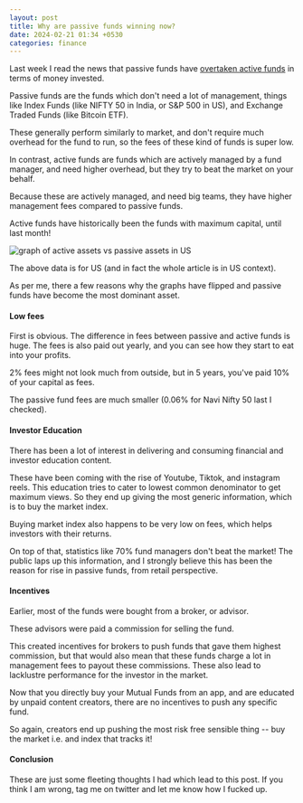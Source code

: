 ```yaml
---
layout: post
title: Why are passive funds winning now?
date: 2024-02-21 01:34 +0530
categories: finance
---
```


Last week I read the news that passive funds have [overtaken active funds](https://www.morningstar.com/funds/recovery-us-fund-flows-was-weak-2023) in terms of money invested.

Passive funds are the funds which don't need a lot of management, things like Index Funds (like NIFTY 50 in India, or S&P 500 in US), and Exchange Traded Funds (like Bitcoin ETF).

These generally perform similarly to market, and don't require much overhead for the fund to run, so the fees of these kind of funds is super low.

In contrast, active funds are funds which are actively managed by a fund manager, and need higher overhead, but they try to beat the market on your behalf.

Because these are actively managed, and need big teams, they have higher management fees compared to passive funds.

Active funds have historically been the funds with maximum capital, until last month!

![graph of active assets vs passive assets in US](https://i.imgur.com/7Ls0iGA.jpeg)

The above data is for US (and in fact the whole article is in US context).

As per me, there a few reasons why the graphs have flipped and passive funds have become the most dominant asset.

#### Low fees

First is obvious. The difference in fees between passive and active funds is huge. The fees is also paid out yearly, and you can see how they start to eat into your profits.

2% fees might not look much from outside, but in 5 years, you've paid 10% of your capital as fees.

The passive fund fees are much smaller (0.06% for Navi Nifty 50 last I checked).

#### Investor Education

There has been a lot of interest in delivering and consuming financial and investor education content.

These have been coming with the rise of Youtube, Tiktok, and instagram reels. This education tries to cater to lowest common denominator to get maximum views. So they end up giving the most generic information, which is to buy the market index.

Buying market index also happens to be very low on fees, which helps investors with their returns.

On top of that, statistics like 70% fund managers don't beat the market! The public laps up this information, and I strongly believe this has been the reason for rise in passive funds, from retail perspective.

#### Incentives

Earlier, most of the funds were bought from a broker, or advisor.

These advisors were paid a commission for selling the fund.

This created incentives for brokers to push funds that gave them highest commission, but that would also mean that these funds charge a lot in management fees to payout these commissions. These also lead to lacklustre performance for the investor in the market.

Now that you directly buy your Mutual Funds from an app, and are educated by unpaid content creators, there are no incentives to push any specific fund.

So again, creators end up pushing the most risk free sensible thing -- buy the market i.e. and index that tracks it!


#### Conclusion

These are just some fleeting thoughts I had which lead to this post. If you think I am wrong, tag me on twitter and let me know how I fucked up.